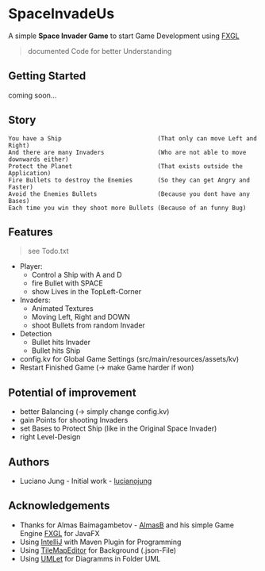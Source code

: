# SpaceInvadeUs
A simple **Space Invader Game** to start Game Development using [FXGL](https://github.com/AlmasB/FXGL)
> documented Code for better Understanding

Getting Started
-
coming soon...

Story
-
```
You have a Ship                           (That only can move Left and Right)
And there are many Invaders               (Who are not able to move downwards either)
Protect the Planet                        (That exists outside the Application)
Fire Bullets to destroy the Enemies       (So they can get Angry and Faster)
Avoid the Enemies Bullets                 (Because you dont have any Bases)
Each time you win they shoot more Bullets (Because of an funny Bug)
```

Features
-
> see Todo.txt
- Player:
    - Control a Ship with A and D
    - fire Bullet with SPACE
    - show Lives in the TopLeft-Corner
- Invaders:
    - Animated Textures
    - Moving Left, Right and DOWN
    - shoot Bullets from random Invader
- Detection
    - Bullet hits Invader
    - Bullet hits Ship
- config.kv for Global Game Settings (src/main/resources/assets/kv)
- Restart Finished Game (-> make Game harder if won)

Potential of improvement
- 
- better Balancing (-> simply change config.kv)
- gain Points for shooting Invaders
- set Bases to Protect Ship (like in the Original Space Invader)
- right Level-Design

Authors
-
- Luciano Jung - Initial work - [lucianojung](https://github.com/lucianojung)

Acknowledgements
- 
- Thanks for Almas Baimagambetov - [AlmasB](https://github.com/AlmasB) and his simple Game Engine [FXGL](https://github.com/AlmasB/FXGL) for JavaFX
- Using [IntelliJ](https://www.jetbrains.com/idea/) with Maven Plugin for Programming
- Using [TileMapEditor](https://www.mapeditor.org/) for Background (.json-File)
- Using [UMLet](https://www.umlet.com/) for Diagramms in Folder UML